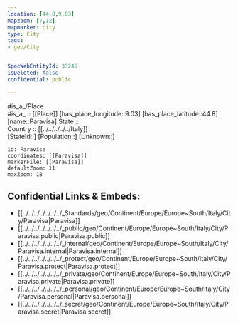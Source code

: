 ```yaml
---
location: [44.8,9.03] 
mapzoom: [7,12] 
mapmarker: city 
type: City
tags:
- geo/City


SpocWebEntityId: 33245
isDeleted: false
confidential: public

---
```

#is_a_/Place  
#is_a_ :: [[Place]] 
[has_place_longitude::9.03] 
[has_place_latitude::44.8] 
[name::Paravisa] 
State ::  
Country :: [[../../../../../Italy]]  
[StateId::] 
[Population::] 
[Unknown::] 


```leaflet
id: Paravisa
coordinates: [[Paravisa]] 
markerFile: [[Paravisa]] 
defaultZoom: 11 
maxZoom: 18
```


## Confidential Links & Embeds: 
- [[../../../../../../../_Standards/geo/Continent/Europe/Europe~South/Italy/City/Paravisa|Paravisa]] 
- [[../../../../../../../_public/geo/Continent/Europe/Europe~South/Italy/City/Paravisa.public|Paravisa.public]] 
- [[../../../../../../../_internal/geo/Continent/Europe/Europe~South/Italy/City/Paravisa.internal|Paravisa.internal]] 
- [[../../../../../../../_protect/geo/Continent/Europe/Europe~South/Italy/City/Paravisa.protect|Paravisa.protect]] 
- [[../../../../../../../_private/geo/Continent/Europe/Europe~South/Italy/City/Paravisa.private|Paravisa.private]] 
- [[../../../../../../../_personal/geo/Continent/Europe/Europe~South/Italy/City/Paravisa.personal|Paravisa.personal]] 
- [[../../../../../../../_secret/geo/Continent/Europe/Europe~South/Italy/City/Paravisa.secret|Paravisa.secret]] 
